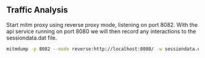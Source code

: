 
## Traffic Analysis
Start mitm proxy using reverse proxy mode, listening on port 8082.  With the api service running on port 8080 we will then 
record any interactions to the sessiondata.dat file.
```bash
mitmdump -p 8082 --mode reverse:http://localhost:8080/ -w sessiondata.dat
```
